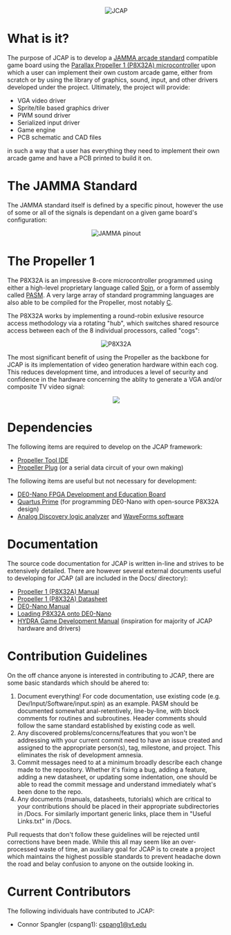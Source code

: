 <p align="center"><img src="http://i.imgur.com/zlPQGJ4.jpg" alt="JCAP" align="center"></p>

<h1>What is it?</h1>
<p>The purpose of JCAP is to develop a <a href="https://www.jammaboards.com/jcenter_jammaFAQ.html">JAMMA arcade standard</a> compatible game board using the <a href="https://www.parallax.com/product/p8x32a-q44">Parallax Propeller 1 (P8X32A) microcontroller</a> upon which a user can implement their own custom arcade game, either from scratch or by using the library of graphics, sound, input, and other drivers developed under the project. Ultimately, the project will provide:</p>

* VGA video driver
* Sprite/tile based graphics driver
* PWM sound driver
* Serialized input driver
* Game engine
* PCB schematic and CAD files

in such a way that a user has everything they need to implement their own arcade game and have a PCB printed to build it on.

<h1>The JAMMA Standard</h1>

<p>The JAMMA standard itself is defined by a specific pinout, however the use of some or all of the signals is dependant on a given game board's configuration:</p>

<p align="center"><img src="http://www.coinplaysa.com/images/Gamma.jpg" alt="JAMMA pinout" align="center"></p>

<h1>The Propeller 1</h1>

<p>The P8X32A is an impressive 8-core microcontroller programmed using either a high-level proprietary language called <a href="http://learn.parallax.com/projects/propeller-spin-language">Spin<a>, or a form of assembly called <a href="https://lamestation.atlassian.net/wiki/display/PASM/Propeller+Assembly+Manual+Home">PASM</a>. A very large array of standard programming languages are also able to be compiled for the Propeller, most notably <a href="http://learn.parallax.com/tutorials/propeller-c">C</a>. 

The P8X32A works by implementing a round-robin exlusive resource access methodology via a rotating "hub", which switches shared resource access between each of the 8 individual processors, called "cogs":

<p align="center"><img src="http://demin.ws/blog/english/2012/11/22/personal-mini-computer-on-parallax-propeller/propeller-block-large.jpg" alt="P8X32A" align="center"></p>

The most significant benefit of using the Propeller as the backbone for JCAP is its implementation of video generation hardware within each cog. This reduces development time, and introduces a level of security and confidence in the hardware concerning the ablity to generate a VGA and/or composite TV video signal:

<p align="center"><img src="https://i.stack.imgur.com/MErlN.jpg" align="center"></p>
</p>

<h1>Dependencies</h1>
<p>The following items are required to develop on the JCAP framework:</p>

* <a href="https://www.parallax.com/downloads/propeller-tool-software-windows">Propeller Tool IDE</a>
* <a href="https://www.parallax.com/product/32201">Propeller Plug</a> (or a serial data circuit of your own making)

<p>The following items are useful but not necessary for development:</p>

* <a href="http://www.terasic.com.tw/cgi-bin/page/archive.pl?Language=English&No=593">DE0-Nano FPGA Development and Education Board</a>
* <a href="https://www.altera.com/downloads/download-center.html">Quartus Prime</a> (for programming DE0-Nano with open-source P8X32A design)
* <a href="http://store.digilentinc.com/analog-discovery-100msps-usb-oscilloscope-logic-analyzer-limited-time/">Analog Discovery logic analyzer</a> and <a href="http://store.digilentinc.com/waveforms-2015-download-only/">WaveForms software</a>

<h1>Documentation</h1>
<p>The source code documentation for JCAP is written in-line and strives to be extensively detailed. There are however several external documents useful to developing for JCAP (all are included in the Docs/ directory):</p>

* <a href="https://www.parallax.com/sites/default/files/downloads/P8X32A-Web-PropellerManual-v1.2.pdf">Propeller 1 (P8X32A) Manual</a>
* <a href="https://cdn.sparkfun.com/datasheets/Dev/Propeller/Propeller-P8X32A-Datasheet-v1.4.0_1.pdf">Propeller 1 (P8X32A) Datasheet</a>
* <a href="https://www.terasic.com.tw/cgi-bin/page/archive_download.pl?Language=English&No=593&FID=75023fa36c9bf8639384f942e65a46f3">DE0-Nano Manual</a>
* <a href="https://www.parallax.com/sites/default/files/downloads/60056-Setup-the-Propeller-1-Design-on-a-DE0-Nano-v1.2.pdf">Loading P8X32A onto DE0-Nano</a>
* <a href="https://www.parallax.com/sites/default/files/downloads/32360-Hydra-Game-Dev-Manual-v1.0.1.pdf">HYDRA Game Development Manual</a> (inspiration for majority of JCAP hardware and drivers)

<h1>Contribution Guidelines</h1>
<p>On the off chance anyone is interested in contributing to JCAP, there are some basic standards which should be ahered to:</p>

1. Document everything! For code documentation, use existing code (e.g. Dev/Input/Software/input.spin) as an example. PASM should be documented somewhat anal-retentively, line-by-line, with block comments for routines and subroutines. Header comments should follow the same standard established by existing code as well.
2. Any discovered problems/concerns/features that you won't be addressing with your current commit need to have an issue created and assigned to the appropriate person(s), tag, milestone, and project. This eliminates the risk of development amnesia.
3. Commit messages need to at a minimum broadly describe each change made to the repository. Whether it's fixing a bug, adding a feature, adding a new datasheet, or updating some indentation, one should be able to read the commit message and understand immediately what's been done to the repo.
4. Any documents (manuals, datasheets, tutorials) which are critical to your contributions should be placed in their appropriate subdirectories in /Docs. For similarly important generic links, place them in "Useful Links.txt" in /Docs. 

<p>Pull requests that don't follow these guidelines will be rejected until corrections have been made. While this all may seem like an over-processed waste of time, an auxiliary goal for JCAP is to create a project which maintains the highest possible standards to prevent headache down the road and belay confusion to anyone on the outside looking in.</p>

<h1>Current Contributors</h1>
<p>The following individuals have contributed to JCAP:</p>

* Connor Spangler (cspang1): cspang1@vt.edu
